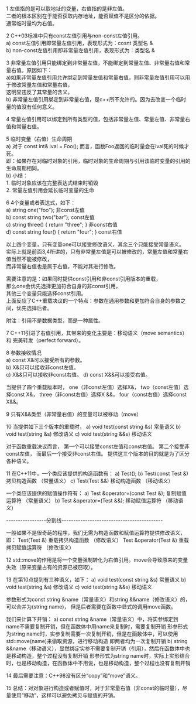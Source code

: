 1 左值指的是可以取地址的变量，右值指的是非左值。       
  二者的根本区别在于能否获取内存地址，能否赋值不是区分的依据。        
  通常临时量均为右值。

2 C++03标准中只有const左值引用与non-const左值引用。       
  a) const左值引用即常量左值引用，表现形式为：cosnt 类型名 &        
  b) non-const左值引用即非常量左值引用，表现形式为：类型名 & 
  
3 非常量左值引用只能绑定到非常量左值，不能绑定到常量左值、非常量右值和常量右值。原因如下：    
  a)如果非常量左值引用允许绑定到常量左值和常量右值，则非常量左值引用可以用于修改常量左值和常量右值，       
    这明显违反了其常量的含义。   
  b) 非常量左值引用绑定到非常量右值，是c++所不允许的。因为去改变一个临时量的值没有任何意义。
  
4 常量左值引用可以绑定到所有类型的值，包括非常量左值、常量左值、非常量右值和常量右值。

5 临时变量（右值）生命周期        
  a) 对于 const int& ival = Foo(); 而言，函数Foo返回的临时量会在ival死的时候才死。       
     即：如果存在对临时对象的引用，临时对象的生命周期与引用该临时变量的引用的生命周期相同。       
  b) 小结：            
     1. 临时对象应该在完整表达式结束时销毁               
     2. 常量左值引用会延长临时变量的生命                    
     
6 4个变量或者表达式，如下：                
  a)	string one("foo"); 非const左值                   
  b)	const string two("bar"); const左值                   
  c)	string three() { return "three"; } 非const右值                
  d)	const string four() { return "four"; } const右值                    
  
  以上四个变量，只有变量one可以接受修改语义，其余三个只能接受常量语义。                      
  实际上就是前面3,4所讲的，只有非常量左值是可以被修改的，常量左值和常量右值当然不能被修改，                
  而非常量右值也是属于右值，不能对其进行修改。                
  
  需要注意的是：如果同时提供const引用和非const引用版本的重载，                
  那么one会优先选择更加符合自身的非const引用，                
  其他三个变量只能选择const引用。              
  上面反应了C++重载决议的一个特点：参数在通用参数和更加符合自身的参数之间，优先选择后者。            
  
  附注：引用不是数据类型，而是一种属性。           
  
7 C++11引进了右值引用，其带来的变化主要是：移动语义（move semantics）和 完美转发（perfect forward）。

8 参数接收情况             
  a)  const X&可以接受所有的参数。             
  b)	X&只可以接收非const左值。                
  c)	X&&只可以接收非const右值。
  d)	const X&&可以接受右值。
  
  当提供了四个重载版本时，
  one（非const左值）选择X&，
  two（const左值）选择const X&，
  three（非const右值）选择X &&，
  four（const右值）选择const X&&。

9 只有X&&类型（非常量右值）的变量可以被移动（move）

10 当提供如下三个版本的重载时，
   a)	void test(const string &s) 常量语义
   b)	void test(string &s)       修改语义
   c)	void test(string &&s)      移动语义
  
   对于函数重载决议而言，
   第一个可以接受const左值和const右值。
   第二个接受非const左值，
   而最后一个接受非const右值。
   提供这三个版本的目的就是为了区分各种语义。
  
11 在C++11中，一个类应该提供的构造函数有：
   a)	Test();
   b)	Test(const Test &) 拷贝构造函数 （常量语义）
   c)	Test(Test &&)      移动构造函数 （移动语义）
  
   一个类应该提供的赋值操作符有：
   a) Test &operator=(const Test &); 复制赋值运算符 （常量语义）
   b) Test &operator=(Test &&);      移动赋值运算符 （移动语义）
   
   -----------------分割线-------------------------------------------
   
   一般如果不是很奇葩的程序，我们无需为构造函数和赋值运算符提供修改语义，即：
   Test(Test &)           重载拷贝构造函数     （修改语义）
   Test &operator(Test &) 重载拷贝赋值运算符   （修改语义）

12 std::move的作用是将一个变量强制转化为右值引用。move会导致原来的变量失效（原来变量占有的资源已被窃取）。

13 在第10点提到有三种语义，如下：
   a)	void test(const string &s) 常量语义
   b)	void test(string &s)       修改语义
   c)	void test(string &&s)      移动语义

   参数形式为const string &name（常量语义）和string &&name（修改语义）的，可以合并为(string name)，
   但是后者需要在函数中显式的调用move函数。
   
   我们来计算下开销：
   a) const string &name（常量语义）中，将实参绑定到name不需要复制开销，但在函数体中用name来复制时，需要复制开销
      形参形式为string name时，实参复制需要一次复制开销，但是在函数体中，可以使用std::move(name)来偷取资源，进行移动构造
      即两者均为一次复制开销
   b) string &&name（移动语义），显然绑定实参不需要复制开销（引用），然后在函数体中也是移动构造，整个过程没有复制开销
      形参形式为string name时，实际上实形结合时，也是移动构造，在函数体中不用说，也是移动构造，整个过程也没有复制开销
      
  14 最后需要注意：C++98没有区分“copy”和“move”语义。
  
  15 总结：对对象进行构造或者赋值时，对于非常量右值（非const的临时量），尽量使用“移动”，这样可以避免拷贝与赋值的开销。

  
  
